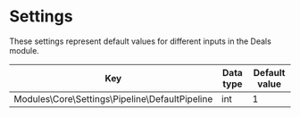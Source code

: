 # Settings

These settings represent default values for different inputs in the Deals module.

| Key                                            | Data type | Default value |
| ---------------------------------------------- | --------- | ------------- |
| Modules\Core\Settings\Pipeline\DefaultPipeline | int       | 1             |
